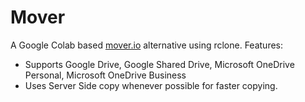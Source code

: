 # Mover
A Google Colab based [mover.io](mover.io) alternative using rclone.
Features:
- Supports Google Drive, Google Shared Drive, Microsoft OneDrive Personal, Microsoft OneDrive Business
- Uses Server Side copy whenever possible for faster copying.
